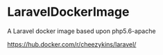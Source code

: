 # LaravelDockerImage
A Laravel docker image based upon php5.6-apache

https://hub.docker.com/r/cheezykins/laravel/
